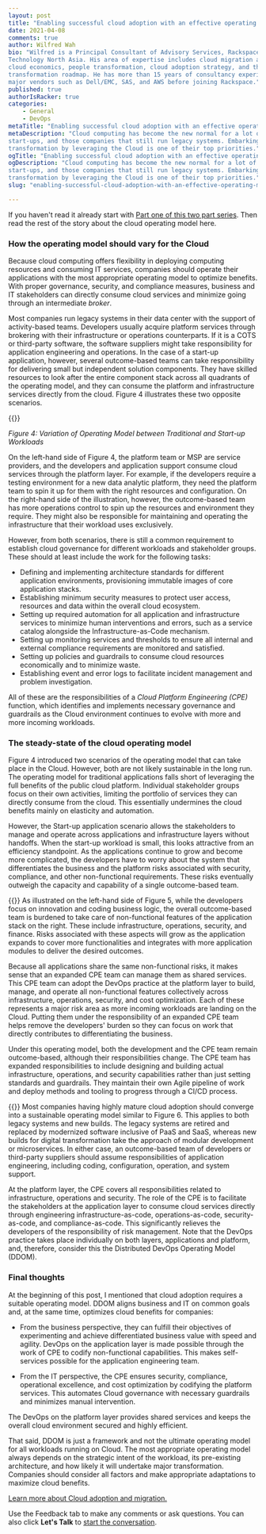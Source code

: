 ```yaml
---
layout: post
title: "Enabling successful cloud adoption with an effective operating model: Part two"
date: 2021-04-08
comments: true
author: Wilfred Wah
bio: "Wilfred is a Principal Consultant of Advisory Services, Rackspace
Technology North Asia. His area of expertise includes cloud migration assessment,
cloud economics, people transformation, cloud adoption strategy, and the
transformation roadmap. He has more than 15 years of consultancy experience with
major vendors such as Dell/EMC, SAS, and AWS before joining Rackspace."
published: true
authorIsRacker: true
categories:
    - General
    - DevOps
metaTitle: "Enabling successful cloud adoption with an effective operating model: Part two"
metaDescription: "Cloud computing has become the new normal for a lot of enterprises,
start-ups, and those companies that still run legacy systems. Embarking on digital
transformation by leveraging the Cloud is one of their top priorities."
ogTitle: "Enabling successful cloud adoption with an effective operating model: Part two"
ogDescription: "Cloud computing has become the new normal for a lot of enterprises,
start-ups, and those companies that still run legacy systems. Embarking on digital
transformation by leveraging the Cloud is one of their top priorities."
slug: "enabling-successful-cloud-adoption-with-an-effective-operating-model-part-two"

---
```


If you haven't read it already start with
[Part one of this two part series]().
Then read the rest of the story about the cloud operating model here.

<!--more-->

### How the operating model should vary for the Cloud

Because cloud computing offers flexibility in deploying computing resources and consuming
IT services, companies should operate their applications with the most appropriate
operating model to optimize benefits. With proper governance, security, and compliance
measures, business and IT stakeholders can directly consume cloud services and minimize
going through an intermediate *broker*. 

Most companies run legacy systems in their data center with the support of activity-based
teams. Developers usually acquire platform services through brokering with their
infrastructure or operations counterparts. If it is a COTS or third-party software, the
software suppliers might take responsibility for application engineering and operations.
In the case of a start-up application, however, several outcome-based teams can take
responsibility for delivering small but independent solution components. They have skilled
resources to look after the entire component stack across all quadrants of the operating
model, and they can consume the platform and infrastructure services directly from the
cloud. Figure 4 illustrates these two opposite scenarios. 

{{<img src="Picture4.png" title="" alt="">}}

*Figure 4: Variation of Operating Model between Traditional and Start-up Workloads*

On the left-hand side of Figure 4, the platform team or MSP are service providers, and the
developers and application support consume cloud services through the platform layer. For
example, if the developers require a testing environment for a new data analytic platform,
they need the platform team to spin it up for them with the right resources and configuration.
On the right-hand side of the illustration, however, the outcome-based team has more
operations control to spin up the resources and environment they require. They might also
be responsible for maintaining and operating the infrastructure that their workload uses
exclusively.
 
However, from both scenarios, there is still a common requirement to establish cloud
governance for different workloads and stakeholder groups. These should at least include
the work for the following tasks:

- Defining and implementing architecture standards for different application environments,
  provisioning immutable images of core application stacks.
- Establishing minimum security measures to protect user access, resources and data within
  the overall cloud ecosystem.
- Setting up required automation for all application and infrastructure services to minimize
  human interventions and errors, such as a service catalog alongside the
  Infrastructure-as-Code mechanism.
- Setting up monitoring services and thresholds to ensure all internal and external
  compliance requirements are monitored and satisfied.
- Setting up policies and guardrails to consume cloud resources economically and to minimize
  waste.
- Establishing event and error logs to facilitate incident management and problem
  investigation.

All of these are the responsibilities of a *Cloud Platform Engineering (CPE)* function,
which identifies and implements necessary governance and guardrails as the Cloud
environment continues to evolve with more and more incoming workloads. 

### The steady-state of the cloud operating model

Figure 4 introduced two scenarios of the operating model that can take place in the Cloud.
However, both are not likely sustainable in the long run. The operating model for traditional
applications falls short of leveraging the full benefits of the public cloud platform.
Individual stakeholder groups focus on their own activities, limiting the portfolio of
services they can directly consume from the cloud. This essentially undermines the cloud
benefits mainly on elasticity and automation. 

However, the Start-up application scenario allows the stakeholders to manage and operate
across applications and infrastructure layers without handoffs. When the start-up workload
is small, this looks attractive from an efficiency standpoint. As the applications continue
to grow and become more complicated, the developers have to worry about the system that
differentiates the business and the platform risks associated with security, compliance,
and other non-functional requirements. These risks eventually outweigh the capacity and
capability of a single outcome-based team. 

{{<img src="Picture5.png" title="" alt="" class="image-right">}}
As illustrated on the left-hand side of Figure 5, while the developers focus on innovation
and coding business logic, the overall outcome-based team is burdened to take care of
non-functional features of the application stack on the right. These include infrastructure,
operations, security, and finance. Risks associated with these aspects will grow as the
application expands to cover more functionalities and integrates with more application
modules to deliver the desired outcomes.

Because all applications share the same non-functional risks, it makes sense that an
expanded CPE team can manage them as shared services. This CPE team can adopt the DevOps
practice at the platform layer to build, manage, and operate all non-functional features
collectively across infrastructure, operations, security, and cost optimization. Each of
these represents a major risk area as more incoming workloads are landing on the Cloud.
Putting them under the responsibility of an expanded CPE team helps remove the developers'
burden so they can focus on work that directly contributes to differentiating the business. 

Under this operating model, both the development and the CPE team remain outcome-based,
although their responsibilities change. The CPE team has expanded responsibilities to
include designing and building actual infrastructure, operations, and security capabilities
rather than just setting standards and guardrails. They maintain their own Agile pipeline
of work and deploy methods and tooling to progress through a CI/CD process. 

{{<img src="Picture6.png" title="" alt="" class="image-left">}}
Most companies having highly mature cloud adoption should converge into a sustainable
operating model similar to Figure 6. This applies to both legacy systems and new builds.
The legacy systems are retired and replaced by modernized software inclusive of PaaS and
SaaS, whereas new builds for digital transformation take the approach of modular development
or microservices. In either case, an outcome-based team of developers or third-party
suppliers should assume responsibilities of application engineering, including coding,
configuration, operation, and system support. 

At the platform layer, the CPE covers all responsibilities related to infrastructure,
operations and security. The role of the CPE is to facilitate the stakeholders at the
application layer to consume cloud services directly through engineering
infrastructure-as-code, operations-as-code, security-as-code, and compliance-as-code. This
significantly relieves the developers of the responsibility of risk management. Note that
the DevOps practice takes place individually on both layers, applications and platform, and,
therefore, consider this the Distributed DevOps Operating Model (DDOM). 

### Final thoughts

At the beginning of this post, I mentioned that cloud adoption requires a suitable
operating model. DDOM aligns business and IT on common goals and, at the same time,
optimizes cloud benefits for companies:

- From the business perspective, they can fulfill their objectives of experimenting and
  achieve differentiated business value with speed and agility. DevOps on the application
  layer is made possible through the work of CPE to codify non-functional capabilities.
  This makes self-services possible for the application engineering team. 

- From the IT perspective, the CPE ensures security, compliance, operational excellence,
  and cost optimization by codifying the platform services. This automates Cloud
  governance with necessary guardrails and minimizes manual intervention.

The DevOps on the platform layer provides shared services and keeps the overall cloud
environment secured and highly efficient. 

That said, DDOM is just a framework and not the ultimate operating model for all workloads
running on Cloud. The most appropriate operating model always depends on the strategic
intent of the workload, its pre-existing architecture, and how likely it will undertake
major transformation. Companies should consider all factors and make appropriate adaptations
to maximize cloud benefits.

<a class="cta teal" id="cta" href="https://www.rackspace.com/cloud/cloud-migration">Learn more about Cloud adoption and migration.</a>

Use the Feedback tab to make any comments or ask questions. You can also click
**Let's Talk** to [start the conversation](https://www.rackspace.com/).
